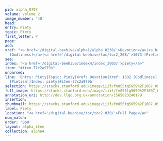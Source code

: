 ```yaml
---
pid: alpha_0707
volume: Volume 2
image_number: '40'
head: 
entry: Piety
topic: Piety
first_letter: P
page: 
add: 
xref: "<a href='/digital-beehive/alpha1/alpha_0230/'>Devotion</a>|<a href='/digital-beehive/toc/toc2_301/'>1532
  [Godliness]</a>|<a href='/digital-beehive/toc/toc2_208/'>1073 [Pietism]</a>"
see: 
index: "<a href='/digital-beehive/index4/index_3003/'>piety</a>"
item: "#item-77c2a979b"
unparsed: 
line: 'Entry: Piety|Topic: Piety|Xref: Devotion|Xref: 1532 [Godliness]|Xref: 1073
  [Pietism]|Index: piety|#item-77c2a979b'
selection: https://stacks.stanford.edu/image/iiif/fm855tg5659%2F1607_0507/829,3541,2952,586/full/0/default.jpg
full_image: https://stacks.stanford.edu/image/iiif/fm855tg5659%2F1607_0507/full/full/0/default.jpg
annotation_uri: http://dev.llgc.org.uk/annotation/1565023240179
insertion: 
thumbnail: https://stacks.stanford.edu/image/iiif/fm855tg5659%2F1607_0507/829,3541,600,180/250,/0/default.jpg
label: Piety
location: "<a href='/digital-beehive/toc/toc2_030/'>Full Page</a>"
num_match: 
order: '060'
layout: alpha_item
collection: alpha4
---
```

